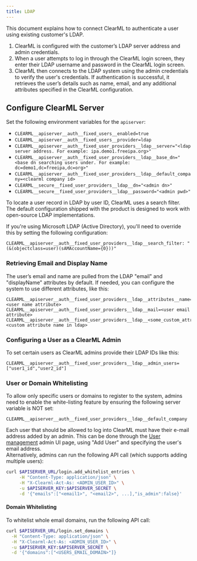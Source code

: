 ```yaml
---
title: LDAP
---
```


This document explains how to connect ClearML to authenticate a user using existing customer's LDAP.

1. ClearML is configured with the customer’s LDAP server address and admin credentials.  
2. When a user attempts to log in through the ClearML login screen, they enter their LDAP username and password in the 
   ClearML login screen.  
3. ClearML then connects to the LDAP system using the admin credentials to verify the user's credentials. If 
   authentication is successful, it retrieves the user’s details such as name, email, and any additional attributes specified in the ClearML configuration.

## Configure ClearML Server

Set the following environment variables for the `apiserver`:
* `CLEARML__apiserver__auth__fixed_users__enabled=true`
* `CLEARML__apiserver__auth__fixed_users__provider=ldap` 
* `CLEARML__apiserver__auth__fixed_user_providers__ldap__server="<ldap server address. For example: ipa.demo1.freeipa.org>"`
* `CLEARML__apiserver__auth__fixed_user_providers__ldap__base_dn="<base dn searching users under. For example: dc=demo1,dc=freeipa,dc=org>"`
* `CLEARML__apiserver__auth__fixed_user_providers__ldap__default_company=<clearml company id>`
* `CLEARML__secure__fixed_user_providers__ldap__dn="<admin dn>"`
* `CLEARML__secure__fixed_user_providers__ldap__password="<admin pwd>"`

To locate a user record in LDAP by user ID, ClearML uses a search filter. The default configuration shipped with the 
product is designed to work with open-source LDAP implementations.

If you're using Microsoft LDAP (Active Directory), you'll need to override this by setting the following configuration:

```
CLEARML__apiserver__auth__fixed_user_providers__ldap__search_filter: "(&(objectclass=user)(sAMAccountName={0}))"
```
### Retrieving Email and Display Name
The user’s email and name are pulled from the LDAP "email" and "displayName" attributes by default. If needed, you 
can configure the system to use different attributes, like this:

```
CLEARML__apiserver__auth__fixed_user_providers__ldap__attributes__name=<user name attribute>
CLEARML__apiserver__auth__fixed_user_providers__ldap__mail=<user email attribute>
CLEARML__apiserver__auth__fixed_user_providers__ldap__<some_custom_attrib>=<custom attribute name in ldap>
```

### Configuring a User as a ClearML Admin
To set certain users as ClearML admins provide their LDAP IDs like this:

```
CLEARML__apiserver__auth__fixed_user_providers__ldap__admin_users=["user1_id","user2_id"]
```

### User or Domain Whitelisting

To allow only specific users or domains to register to the system, admins need to enable the white-listing feature by ensuring the following server variable is NOT set:

`CLEARML__apiserver__auth__fixed_user_providers__ldap__default_company`

Each user that should be allowed to log into ClearML must have their e-mail address added by an admin.
This can be done through the [User management](../../../../webapp/settings/webapp_settings_users.md) admin UI page, using "Add User" and specifying the user's email address.  
Alternatively, admins can run the following API call (which supports adding multiple users):

```bash
curl $APISERVER_URL/login.add_whitelist_entries \
     -H "Content-Type: application/json" \
     -H "X-Clearml-Act-As: <ADMIN_USER_ID>" \
     -u $APISERVER_KEY:$APISERVER_SECRET \
     -d '{"emails":["<email1>", "<email2>", ...],"is_admin":false}'
```

#### Domain Whitelisting
To whitelist whole email domains, run the following API call:

```bash
curl $APISERVER_URL/login.set_domains \
  -H "Content-Type: application/json" \
  -H "X-Clearml-Act-As: <ADMIN_USER_ID>" \
  -u $APISERVER_KEY:$APISERVER_SECRET \
  -d '{"domains":["<USERS_EMAIL_DOMAIN>"]}
```